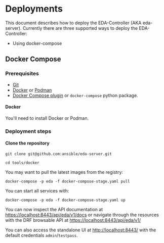 # Deployments

This document describes how to deploy the EDA-Controller (AKA eda-server).
Currently there are three supported ways to deploy the EDA-Controller:

* Using docker-compose

## Docker Compose

### Prerequisites

* [Git](https://git-scm.com/)
* [Docker](https://www.docker.com/) or [Podman](https://podman.io/)
* [Docker Compose plugin](https://docs.docker.com/compose/) or `docker-compose` python package.

#### Docker

You'll need to install Docker or Podman.

### Deployment steps

#### Clone the repository

```shell
git clone git@github.com:ansible/eda-server.git
```

```shell
cd tools/docker
```

You may want to pull the latest images from the registry:

```shell
docker-compose -p eda -f docker-compose-stage.yaml pull
```

You can start all services with:

```shell
docker-compose -p eda -f docker-compose-stage.yaml up
```

You can now inspect the API documentation at <https://localhost:8443/api/eda/v1/docs>
or navigate through the resources with the DRF browsable API at <https://localhost:8443/api/eda/v1/>

You can also access the standalone UI at <http://localhost:8443/> with the default credentials `admin`/`testpass`.
